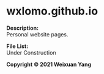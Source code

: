 # wxlomo.github.io
<b>Description:</b><br>
Personal website pages.

<b>File List:</b><br>
Under Construction

<b>Copyright © 2021 Weixuan Yang</b>
